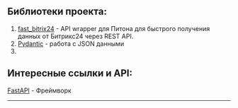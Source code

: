 ## Библиотеки проекта:

1. [fast_bitrix24](https://github.com/leshchenko1979/fast_bitrix24 "fast_bitrix24") - API wrapper для Питона для быстрого получения данных от Битрикс24 через REST API.
2. [Pydantic](https://pydantic-docs.helpmanual.io/ "Pydantic") - работа с JSON данными
3. 

## Интересные ссылки и API:

[FastAPI](https://fastapi.tiangolo.com/ "FastAPI") - Фреймворк
<br>

---


